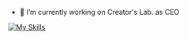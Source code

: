- 🔭 I’m currently working on Creator's Lab. as CEO

[![My Skills](https://skillicons.dev/icons?i=androidstudio,kotlin,js,html,css,arduino,bootstrap,c,cpp,cmake,docker,firebase,flutter,gcp,git,go,heroku,linux,nextjs,py,raspberrypi,react,swift,ts,vscode,wordpress)](https://skillicons.dev)
